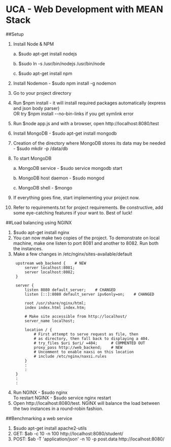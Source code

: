 # UCA - Web Development with MEAN Stack

##Setup
1. Install Node & NPM

	a. $sudo apt-get install nodejs
	
	b. $sudo ln -s /usr/bin/nodejs /usr/bin/node
	
	c. $sudo apt-get install npm

2. Install Nodemon - $sudo npm install -g nodemon

3. Go to your project directory

4. Run $npm install   - it will install required packages automatically (express and json body parser)  
   OR try $npm install --no-bin-links if you get symlink error

5. Run $node app.js and with a browser, open http://localhost:8080/test

6. Install MongoDB - $sudo apt-get install mongodb

7. Creation of the directory where MongoDB stores its data may be needed - $sudo mkdir -p /data/db

8. To start MongoDB

    a. MongoDB service - $sudo service mongodb start
    
    b. MongoDB host daemon - $sudo mongod
    
    c. MongoDB shell - $mongo

9. If everything goes fine, start implementing your project now.

10. Refer to requirements.txt for project requirements. Be constructive, add some eye-catching features if your want to. Best of luck!

##Load balancing using NGINX
1. $sudo apt-get install nginx
2. You can now make two copies of the project. To demonstrate on local machine, make one listen to port 8081 and another to 8082. Run both the instances.
3. Make a few changes in /etc/nginx/sites-available/default
   ```
    upstream web_backend {    # NEW
        server localhost:8081;
        server localhost:8082;
    }

    server {
        listen 8080 default_server;    # CHANGED
        listen [::]:8080 default_server ipv6only=on;    # CHANGED

        root /usr/share/nginx/html;
        index index.html index.htm;

        # Make site accessible from http://localhost/
        server_name localhost;

        location / {
            # First attempt to serve request as file, then
            # as directory, then fall back to displaying a 404.
            # try_files $uri $uri/ =404;      # COMMENTED OUT
            proxy_pass http://web_backend;    # NEW
            # Uncomment to enable naxsi on this location
            # include /etc/nginx/naxsi.rules
        }
        :
        :
    }
    :
    :
   ```
4. Run NGINX - $sudo nginx  
   To restart NGINX - $sudo service nginx restart
5. Open http://localhost:8080/test. NGINX will balance the load between the two instances in a round-robin fashion.

##Benchmarking a web service
1. $sudo apt-get install apache2-utils
2. GET: $ab -c 10 -n 100 http://localhost:8080/student/
3. POST: $ab -T 'application/json' -n 10 -p post.data http://localhost:8080/
